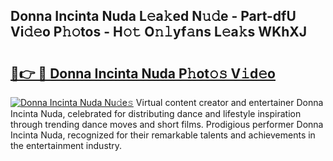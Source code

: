 ## Donna Incinta Nuda L𝚎a𝚔ed N𝚞𝚍e - Part-dfU Vi𝚍𝚎o P𝚑𝚘tos - H𝚘𝚝 O𝚗𝚕yf𝚊ns L𝚎a𝚔s WKhXJ

# <h2><a href="http://kf5wsm.oniu.top/?m=Donna+Incinta+Nuda">🔗👉 🔴 Donna Incinta Nuda P𝚑ot𝚘𝚜 V𝚒d𝚎o</a></h2>

[![Donna Incinta Nuda Nu𝚍e𝚜](https://i.imgur.com/0qMVB7G.gif)](http://kf5wsm.oniu.top/?m=Donna+Incinta+Nuda)
Virtual content creator and entertainer Donna Incinta Nuda, celebrated for distributing dance and lifestyle inspiration through trending dance moves and short films. Prodigious performer Donna Incinta Nuda, recognized for their remarkable talents and achievements in the entertainment industry.  
